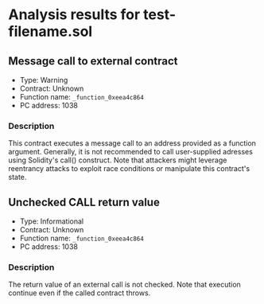 # Analysis results for test-filename.sol

## Message call to external contract

- Type: Warning
- Contract: Unknown
- Function name: `_function_0xeea4c864`
- PC address: 1038

### Description

This contract executes a message call to an address provided as a function argument. Generally, it is not recommended to call user-supplied adresses using Solidity's call() construct. Note that attackers might leverage reentrancy attacks to exploit race conditions or manipulate this contract's state.

## Unchecked CALL return value

- Type: Informational
- Contract: Unknown
- Function name: `_function_0xeea4c864`
- PC address: 1038

### Description

The return value of an external call is not checked. Note that execution continue even if the called contract throws.